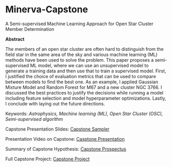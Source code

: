 # Minerva-Capstone
A Semi-supervised Machine Learning Approach for Open Star Cluster Member Determination

**Abstract**

The members of an open star cluster are often hard to distinguish from the field star in the same area of the sky and various machine learning (ML) methods have been used to solve the problem. This paper proposes a semi-supervised ML model, where we can use an unsupervised model to generate a training data and then use that to train a supervised model. First, I justified the choice of evaluation metrics that can be used to compare between models to find the best one. As an example, I applied Gaussian Mixture Model and Random Forest for M67 and a new cluster NGC 3766. I discussed the best practices to justify the decisions while running a model including feature selection and model hyperparameter optimizations. Lastly, I conclude with laying out the future directions.

Keywords: _Astrophysics, Machine learning (ML), Open Star Cluster (OSC), Semi-supervised algorithm_

Capstone Presentation Slides: [Capstone Sampler](https://github.com/mahmud-nobe/Minerva-Capstone/blob/main/Mahmud_Capstone_Sampler.pdf)

Presentation Video on Capstone: [Casptone Presentation](https://drive.google.com/file/d/1-WkxLvJGebcdVUi6d6Tnj9-uA37-w9yQ/view?usp=sharing)

Summary of Capstone Hypothesis: [Capstone Prospectus](https://github.com/mahmud-nobe/Minerva-Capstone/blob/main/Mahmudunnobe%2C%20M.%2C%20(2022)%20Capstone%20Prospectus.pdf)

Full Capstone Project: [Capstone Project](https://drive.google.com/file/d/1slP4GSwAZwcfbpqznCPNOLtmppdXpt-s/view?usp=sharing)
